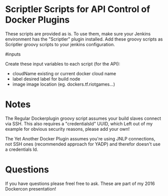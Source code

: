 # Scriptler Scripts for API Control of Docker Plugins

These scripts are provided as is.  To use them, make sure your Jenkins environment has the "Scriptler" plugin installed. Add these groovy scripts as 
Scriptler groovy scripts to your jenkins configuration.

#inputs 

Create these input variables to each script (for the API):

* cloudName existing or current docker cloud name
* label     desired label for build node
* image     image location (eg. dockers.tf.riotgames...)

# Notes

The Regular Dockerplugin groovy script assumes your build slaves connect via SSH. This also requires a "credentialsId" UUID, which Left out of my example for 
obvious security reasons, please add your own!

The Yet Another Docker Plugin assumes you're using JNLP connections, not SSH ones (recommended approach for YADP) and therefor doesn't use a credentials Id.

# Questions

If you have questions please freel free to ask.  These are part of my 2016 Dockercon presentation!